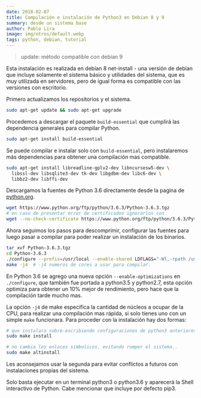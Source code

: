 ```yaml
---
date: 2018-02-07
title: Compilación e instalación de Python3 en Debian 8 y 9
summary: desde un sistema base
author: Pablo Lira
image: img/otros/default.webp
tags: python, debian, tutorial
---
```


> update: método compatible con debian 9

Esta instalación es realizada en debían 8 net-install - una versión de debían
que incluye solamente el sistema básico y utilidades del sistema, que es muy
utilizada en servidores, pero de igual forma es compatible con las versiones
con escritorio.

Primero actualizamos los repositorios y el sistema.

```bash
sudo apt-get update && sudo apt-get upgrade
```

Procedemos a descargar el paquete `build-essential` que cumplirá las
dependencia generales para compilar Python.

```bash
sudo apt-get install build-essential
```

Se puede compilar e instalar solo con `build-essential`, pero instalaremos más
dependencias para obtener una compilación mas compatible.

```bash
sudo apt-get install libreadline-gplv2-dev libncursesw5-dev \
  libssl-dev libsqlite3-dev tk-dev libgdbm-dev libc6-dev \
  libbz2-dev libffi-dev
```

Descargamos la fuentes de Python 3.6 directamente desde la pagina de
[python.org](https://python.org).

```bash
wget https://www.python.org/ftp/python/3.6.3/Python-3.6.3.tgz
# en caso de presentar error de certificados ignorarlos con
wget --no-check-certificate https://www.python.org/ftp/python/3.6.3/Python-3.6.3.tgz
```

Ahora seguimos los pasos para descomprimir, configurar las fuentes para luego
pasar a compilar para poder realizar un instalación de los binarios.

```bash
tar xvf Python-3.6.3.tgz
cd Python-3.6.3
./configure --prefix=/usr/local --enable-shared LDFLAGS="-Wl,-rpath /usr/local/lib"
make -j4  # -j4 numeros de cores a usar para compilar.
```

En Python 3.6 se agrego una nueva opción `--enable-optimizations` en
`./configure`, que también fue portada a python3.5 y python2.7, esta opción
optimiza para obtener un 10% mejor de rendimiento, pero hace que la compilación
tarde mucho mas.

La opción `-j4` de make específica la cantidad de núcleos a ocupar de la CPU,
para realizar una compilación mas rápida, si solo tienes uno con un simple
`make` funcionara. Para proceder con la instalación hay dos formas:

```bash
# que instalara sobre-escribiendo configuraciones de python3 anteriores
sudo make install

# no cambia los enlaces simbolicos, evitando romper el sistema..
sudo make altinstall
```

Les aconsejamos usar la segunda para evitar conflictos a futuros con
instalaciones propias del sistema.

Solo basta ejecutar en un terminal python3 o python3.6 y aparecerá la Shell
interactivo de Python.
Cabe mencionar que incluye por defecto pip3.
